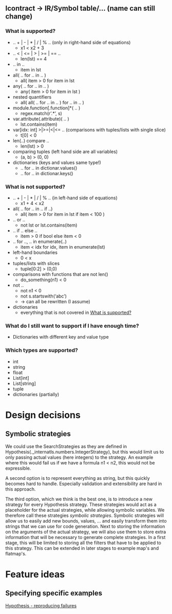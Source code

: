 ##  Icontract -> IR/Symbol table/... (name can still change)

### What is supported?
* .. + | - | * | / | % .. (only in right-hand side of equations)
    * x1 < x2 + 3
* .. < | <= | > | >= | == ..
    * len(lst) == 4
* .. in ..
    * item in lst
* all( .. for .. in .. )
    * all( item > 0 for item in lst
* any( .. for .. in .. )
    * any( item > 0 for item in lst )
* nested quantifiers
    * all( all( .. for .. in .. ) for .. in .. )
* module.function[.function]*( .. )
    * regex.match(r’.*’, s)
* var.attribute(.attribute)( .. )
    * lst.contains(item)
* var[idx: int] >|>=|<|<= .. (comparisons with tuples/lists with single slice)
    * t[0] < 0
* len(..) compare ..
    * len(lst) > 0
* comparing tuples (left hand side are all variables)
    * (a, b) > (0, 0)
* dictionaries (keys and values same type!)
    * .. for .. in dictionar.values()
    * .. for .. in dictionar.keys()
### What is not supported?
* .. + | - | * | / | % .. (in left-hand side of equations)
    * x1 + 4 < x2
* all( .. for .. in .. if ..)
    * all( item > 0 for item in lst if item < 100 )
* .. or ..
    * not lst or lst.contains(item)
* .. if .. else ..
    * item > 0 if bool else item < 0
* .. for .., .. in enumerate(..)
    * item < idx for idx, item in enumerate(lst)
* left-hand boundaries
    * 0 < x
* tuples/lists with slices
    * tuple[0:2] > (0,0)
* comparisons with functions that are not len()
    * do_something(n1) < 0
* not ..
    * not n1 < 0
    * not s.startswith(‘abc’)
    * -> can all be rewritten (I assume)
* dictionaries
    * everything that is not covered in [What is supported?](#what-is-supported)
### What do I still want to support if I have enough time?
* Dictionaries with different key and value type
### Which types are supported?
* int
* string
* float
* List[int]
* List[string]
* tuple
* dictionaries (partially)


# Design decisions

## Symbolic strategies

We could use the SearchStrategies as they are defined in Hypothesis(._internatls.numbers.IntegerStrategy),
but this would limit us to only passing actual values (here integers) to the strategy.
An example where this would fail us if we have a formula n1 < n2, this would not be expressible.

A second option is to represent everything as string, but this quickly becomes hard to handle.
Especially validation and extensibility are hard in this approach.

The third option, which we think is the best one, is to introduce a new strategy for every Hypothesis strategy.
These strategies would act as a placeholder for the actual strategies, while allowing symbolic variables.
We therefore call these strategies *symbolic strategies*.
Symbolic strategies will allow us to easily add new bounds, values, ... and easily transform them into strings
that we can use for code generation.
Next to storing the information on the arguments of the actual strategy,
we will also use them to store extra information that will be necessary to generate complete strategies.
In a first stage, this will be limited to storing all the filters that have to be applied to this strategy.
This can be extended in later stages to example map's and flatmap's.


# Feature ideas

## Specifying specific examples
[Hypothesis - reproducing failures](https://hypothesis.readthedocs.io/en/latest/reproducing.html)